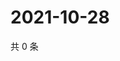 # 2021-10-28

共 0 条

<!-- BEGIN WEIBO -->
<!-- 最后更新时间 Thu Oct 28 2021 06:11:22 GMT+0800 (China Standard Time) -->

<!-- END WEIBO -->
